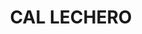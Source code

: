 ---
layout: patrimoni-details
title:  "CAL LECHERO"
collections: ["patrimoni-arquitectonic", "bcil-previstos-cbp"]
coordinates:
  - group1:
        - [1.459288367484106, 42.356926032576261]
        - [1.459254184481178, 42.356926355447776]
        - [1.459245454304829, 42.35698146964689]
        - [1.459260465600133, 42.356980106779382]
        - [1.459267428739607, 42.356980043906326]
        - [1.459488374133236, 42.356977067766287]
        - [1.459503170181383, 42.356924069088535]
        - [1.459389386774993, 42.356927233827612]
        - [1.459288367484106, 42.356926032576261]
---